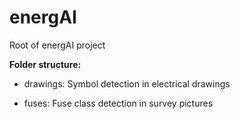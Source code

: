 # energAI

Root of energAI project

**Folder structure:**

- drawings: Symbol detection in electrical drawings

- fuses: Fuse class detection in survey pictures
